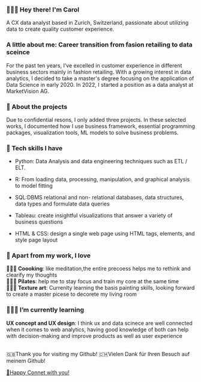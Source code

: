 ### 💁🏻‍♀️ Hey there! I'm Carol
A CX data analyst based in Zurich, Switzerland, passionate about utilizing data to create quality customer experience. 

### A little about me: Career transition from fasion retailing to data sceince
For the past ten years, I’ve excelled in customer experience in different business sectors mainly in fashion retailing. With a growing interest in data analytics, I decided to take a master's degree focusing on the application of Data Science in early 2020. In 2022, I started a position as a data analyst at MarketVision AG.

### 🔭 About the projects
Due to confidential resons,  I only added three projects. In these selected works, I documented how I use business framework, essential programming packages, visualization tools, ML models to solve business problems.
 
### 🔧 Tech skills I have
  - Python: Data Analysis and data engineering techniques such as ETL / ELT.
  
  - R: From loading data, processing, manipulation, and graphical analysis to model fitting
  
  - SQL:DBMS relational and non- relational databases, data structures, data types and formulate data queries 
  
  - Tableau: create insightful visualizations that answer a variety of business questions
  
  - HTML & CSS:  design a single web page using HTML tags, elements, and style page layout

### 👯 Apart from my work, I love 
👩🏻‍🍳 **Coooking**: like meditation,the entire precoess helps me to rethink and  clearify my thoughts
<br>
🧘🏻‍♀️ **Pilates**: help me to stay focus and train my core at the same time
<br>
👩🏻‍🎨 **Texture art**: Currenlty learning the basis painting skills, looking forward to create a master picese to decorete my living room 


### 👩🏻‍💻 I’m currently learning

**UX concept and UX design**: I think ux and data scinece are well connected when it comes to web analytics, having good knowledge of both can help with decision-making and improve products as well as user experience

<br>
🇬🇧Thank you for visiting my Github! 🇨🇭Vielen Dank für Ihren Besuch auf meinem Github!

[👋Happy Connet with you!](www.linkedin.com/in/carolwyhsu)

<!--
**hsuwanying/hsuwanying** is a ✨ _special_ ✨ repository because its `README.md` (this file) appears on your GitHub profile.

